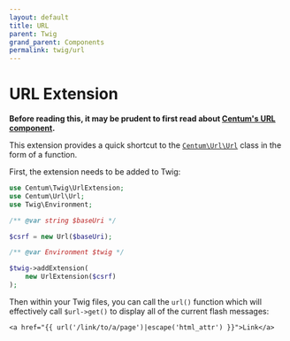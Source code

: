 ```yaml
---
layout: default
title: URL
parent: Twig
grand_parent: Components
permalink: twig/url
---
```




# URL Extension

**Before reading this, it may be prudent to first read about [Centum's URL component](../url/index.md).**

This extension provides a quick shortcut to the [`Centum\Url\Url`](https://github.com/SidRoberts/centum/blob/development/src/Url/Url.php) class in the form of a function.

First, the extension needs to be added to Twig:

```php
use Centum\Twig\UrlExtension;
use Centum\Url\Url;
use Twig\Environment;

/** @var string $baseUri */

$csrf = new Url($baseUri);

/** @var Environment $twig */

$twig->addExtension(
    new UrlExtension($csrf)
);
```

Then within your Twig files, you can call the `url()` function which will effectively call `$url->get()` to display all of the current flash messages:

```twig
<a href="{{ url('/link/to/a/page')|escape('html_attr') }}">Link</a>
```
